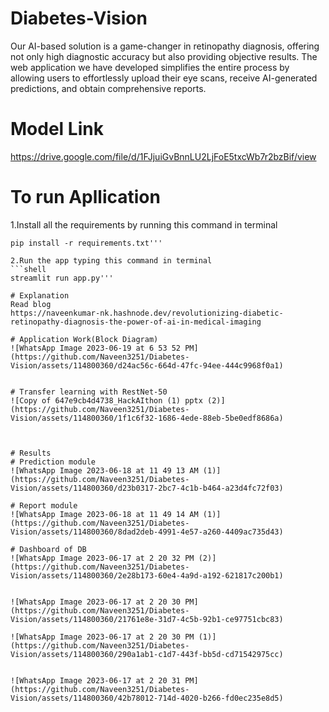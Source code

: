 # Diabetes-Vision
Our AI-based solution is a game-changer in retinopathy diagnosis, offering not only high diagnostic accuracy but also providing objective results. The web application we have developed simplifies the entire process by allowing users to effortlessly upload their eye scans, receive AI-generated predictions, and obtain comprehensive reports.

# Model Link 
https://drive.google.com/file/d/1FJjuiGvBnnLU2LjFoE5txcWb7r2bzBif/view

# To run Apllication
1.Install all the requirements by running this command in terminal
```shell
pip install -r requirements.txt'''

2.Run the app typing this command in terminal
```shell
streamlit run app.py'''

# Explanation
Read blog
https://naveenkumar-nk.hashnode.dev/revolutionizing-diabetic-retinopathy-diagnosis-the-power-of-ai-in-medical-imaging

# Application Work(Block Diagram)
![WhatsApp Image 2023-06-19 at 6 53 52 PM](https://github.com/Naveen3251/Diabetes-Vision/assets/114800360/d24ac56c-664d-47fc-94ee-444c9968f0a1)


# Transfer learning with RestNet-50
![Copy of 647e9cb4d4738_HackAIthon (1) pptx (2)](https://github.com/Naveen3251/Diabetes-Vision/assets/114800360/1f1c6f32-1686-4ede-88eb-5be0edf8686a)



# Results
# Prediction module
![WhatsApp Image 2023-06-18 at 11 49 13 AM (1)](https://github.com/Naveen3251/Diabetes-Vision/assets/114800360/d23b0317-2bc7-4c1b-b464-a23d4fc72f03)

# Report module
![WhatsApp Image 2023-06-18 at 11 49 14 AM (1)](https://github.com/Naveen3251/Diabetes-Vision/assets/114800360/8dad2deb-4991-4e57-a260-4409ac735d43)

# Dashboard of DB
![WhatsApp Image 2023-06-17 at 2 20 32 PM (2)](https://github.com/Naveen3251/Diabetes-Vision/assets/114800360/2e28b173-60e4-4a9d-a192-621817c200b1)


![WhatsApp Image 2023-06-17 at 2 20 30 PM](https://github.com/Naveen3251/Diabetes-Vision/assets/114800360/21761e8e-31d7-4c5b-92b1-ce97751cbc83)

![WhatsApp Image 2023-06-17 at 2 20 30 PM (1)](https://github.com/Naveen3251/Diabetes-Vision/assets/114800360/290a1ab1-c1d7-443f-bb5d-cd71542975cc)


![WhatsApp Image 2023-06-17 at 2 20 31 PM](https://github.com/Naveen3251/Diabetes-Vision/assets/114800360/42b78012-714d-4020-b266-fd0ec235e8d5)



